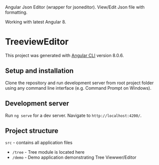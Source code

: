 Angular Json Editor (wrapper for jsoneditor). View/Edit Json file with formatting.

Working with latest Angular 8.

# TreeviewEditor

This project was generated with [Angular CLI](https://github.com/angular/angular-cli) version 8.0.6.

## Setup and installation

Clone the repository and run development server from root project folder using any command line interface (e.g. Command Prompt on Windows).

## Development server

Run `ng serve` for a dev server. Navigate to `http://localhost:4200/`.

## Project structure
`src` - contains all application files
  - `/tree` - Tree module is located here
  - `/demo` - Demo application demonstrating Tree Viewwer/Editor
 
